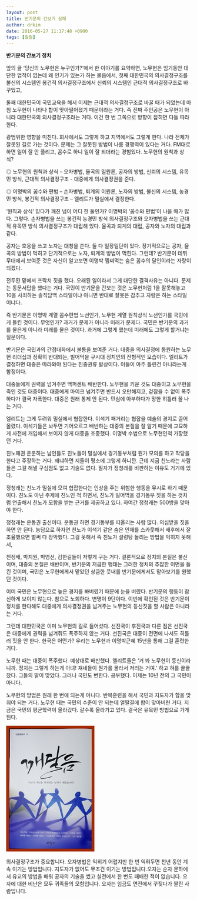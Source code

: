 ```yaml
---
layout: post
title: 반기문의 간보기 실패
author: drkim
date: 2016-05-27 11:17:48 +0900
tags: [컬럼]
---
```

**반기문의 간보기 정치** 

  


앞의 글 ‘당신의 노무현은 누구인가?’에서 한 이야기를 요약하면, 노무현은 임기동안 대단한 업적이 없는데 왜 인기가 있는가 하는 물음에서, 첫째 대한민국의 의사결정구조를 불신의 시스템인 봉건적 의사결정구조에서 신뢰의 시스템인 근대적 의사결정구조로 바꾸었고, 

  


둘째 대한민국이 국민교육을 해서 이제는 근대적 의사결정구조로 바꿀 때가 되었는데 마침 노무현이 나타나 합이 맞아떨어졌기 때문이라는 거다. 즉 진짜 주인공은 노무현이 아니라 대한민국의 의사결정구조라는 거다. 이건 한 번 그쪽으로 방향이 잡히면 다들 따라한다. 

  


광범위한 영향을 미친다. 회사에서도 그렇게 하고 지역에서도 그렇게 한다. 나라 전체가 잘못된 길로 가는 것이다. 문제는 그 잘못된 방법이 나름 경쟁력이 있다는 거다. FM대로 하면 일이 잘 안 풀리고, 꼼수로 하니 일이 잘 되더라는 경험있다. 노무현의 원칙과 상식? 

  


◎ 노무현의 원칙과 상식 – 오자병법, 율곡의 일원론, 공자의 방법, 신뢰의 시스템, 유목민 방식, 근대적 의사결정구조 - 대중에게 의사결정권을 준다.

  


◎ 이명박의 꼼수와 편법 – 손자병법, 퇴계의 이원론, 노자의 방법, 불신의 시스템, 농경민 방식, 봉건적 의사결정구조 – 엘리트가 밀실에서 결정한다.

  


‘원칙과 상식’ 믿다가 깨진 넘이 어디 한 둘인가? 이명박의 ‘꼼수와 편법’이 나을 때가 많다. 그렇다. 손자병법을 쓰는 봉건적 농경민 방식 의사결정구조와 오자병법을 쓰는 근대적 유목민 방식 의사결정구조가 대립해 있다. 율곡과 퇴계의 대립, 공자와 노자의 대립과 같다. 

  


공자는 호응을 쓰고 노자는 대칭을 쓴다. 둘 다 일장일단이 있다. 장기적으로는 공자, 율곡의 방법이 먹히고 단기적으로는 노자, 퇴계의 방법이 먹힌다. 그런데? 반기문이 데뷔무대에서 보여준 것은 자신이 알고보면 이명박 찜쪄먹는 숨은 꼼수의 달인이라는 자랑이 되겠다. 

  


전두환 밑에서 프락치 짓을 했다. 오래된 일이라서 그게 대단한 결격사유는 아니다. 문제는 동문서답을 했다는 거다. 국민이 반기문을 간보는 것은 노무현처럼 1을 잘못해놓고 10을 사죄하는 솔직담백 스타일이냐 아니면 반대로 잘못은 감추고 자랑은 하는 스타일이냐다. 

  


즉 반기문은 이명박 계열 꼼수편법 노선인가, 노무현 계열 원칙상식 노선인가를 국민에게 들킨 것이다. 무엇인가? 과거가 문제가 아니라 미래가 문제다. 국민은 반기문의 과거를 물은게 아니라 미래를 물은 것이다. 과거에 그렇게 했는데 미래에도 그렇게 할거냐는 질문이다. 

  


반기문은 국민과의 간접대화에서 불통을 보여준 거다. 대중을 의사결정에 동원하는 노무현 리더십과 정확히 반대되는, 빌어먹을 구시대 정치인의 전형적인 모습이다. 엘리트가 결정하면 대중은 따라와야 된다는 진중권류 발상이다. 이들이 아주 틀린건 아니라는게 함정이다. 

  


대중들에게 권력을 넘겨주면 백퍼센트 배반한다. 노무현을 키운 것도 대중이고 노무현을 죽인 것도 대중이다. 대중에게 마이크 넘겨주면 반드시 오만해지고, 겉잡을 수 없이 폭주하다가 결국 자폭한다. 대중은 원래 통제 안 된다. 민심에 아부하다가 망한 히틀러 꼴 나는 거다. 

  


엘리트는 그게 두려워 밀실에서 협잡한다. 이석기 패거리는 협잡을 예술의 경지로 끌어올렸다. 이석기들은 놔두면 기어오르고 배반하는 대중의 본질을 잘 알기 때문에 교묘하게 사전에 개입해서 보이지 않게 대중을 조종했다. 이명박 수법으로 노무현인척 가장했던 거다. 

  


친노패권 운운하는 남인들도 친노들이 밀실에서 경기동부처럼 뭔가 모의를 하고 작당을 한다고 주장하는 거다. 왜냐하면 지들이 평소에 그렇게 하니깐. 근데 지금 친노라는 사람들은 그걸 해낼 구심점도 없고 기술도 없다. 필자가 정청래를 비판하는 이유도 거기에 있다. 

  


정청래는 친노가 밀실에 모여 협잡한다는 인상을 주는 위험한 행동을 무시로 하기 때문이다. 친노도 아닌 주제에 친노인 척 하면서, 친노가 빌어먹을 경기동부 짓을 하는 것처럼 연출해서 친노가 모함을 받는 근거를 제공하고 있다. 하여간 정청래는 500방을 맞아야 한다. 

  


정청래는 운동권 출신이다. 운동권 하면 경기동부를 떠올리는 사람 많다. 의심받을 짓을 하면 안 된다. 농담으로 하자면 친노가 이석기 같은 숨은 인재를 스카웃해서 배후에서 잘 조율했으면 벌써 다 장악했다. 그걸 못해서 즉 친노가 설렁탕 돌리는 방법을 익히지 못해서, 

  


천정배, 박지원, 박영선, 김한길들이 저렇게 구는 거다. 결론적으로 정치의 본질은 불신이며, 대중의 본질은 배반이며, 반기문의 저급한 행태는 그러한 정치의 추잡한 이면을 들킨 것이며, 국민은 노무현에게서 맡았던 상큼한 풋내를 반기문에게서도 맡아보기를 원했던 것이다. 

  


이미 국민은 노무현으로 높은 경지를 봐버렸기 때문에 눈을 버렸다. 반기문의 행동이 참신하게 보이지 않는다. 참으로 노회하다. 변명이 9단이다. 이번에 확인된 것은 반기문이 정치를 한다해도 대중에게 의사결정권을 넘겨주는 노무현의 등신짓을 할 사람은 아니라는 거다. 

  


그런데 대한민국은 이미 노무현의 길로 들어섰다. 선진국이 후진국과 다른 점은 선진국은 대중에게 권력을 넘겨줘도 폭주하지 않는 거다. 선진국은 대중이 전면에 나서도 히틀러 짓을 안 한다. 한국은 어떤가? 우리는 노무현과 이명박근혜 15년을 통해 그걸 훈련한 거다. 

  


노무현 때는 대중이 폭주했다. 예상대로 배반했다. 엘리트들은 ‘거 봐 노무현이 등신이라니까. 정치는 그렇게 하는게 아녀! 쟤네들이 뭔가를 몰라서 저러는 거여.’ 하고 혀를 끌끌 찼다. 그들의 말이 맞았다. 그러나 국민도 변한다. 공부했다. 이제는 10년 전의 그 국민이 아니다. 

  


노무현의 방법은 원래 한 번에 되는게 아니다. 반복훈련을 해서 국민과 지도자가 합을 맞춰야 되는 거다. 노무현 때는 국민의 수준이 안 되는데 얼떨결에 합이 맞아버린 거다. 지금은 국민의 평균학력이 올라갔다. 갈수록 올라가고 있다. 결국은 유목민 방법으로 가게 된다. 

  


  



 


    

![](/files/attach/images/199/430/713/aDSC01523.JPG) 

  


의사결정구조가 중요합니다. 오자병법은 익히기 어렵지만 한 번 익혀두면 천년 동안 계속 이기는 방법입니다. 지도자가 없어도 무조건 이기는 방법입니다.오자는 순자 문하에서 유교의 방법을 배워 공자의 기술을 썼고 실전에서 한 번도 패배한 적이 없습니다. 오자에 대한 비난은 모두 귀족들의 모함입니다. 오자는 임금도 면전에서 꾸짖다가 짤린 사람입니다.